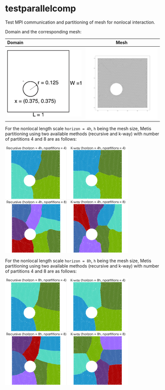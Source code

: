 # testparallelcomp 

Test MPI communication and partitioning of mesh for nonlocal interaction. 

Domain and the corresponding mesh:

| Domain | Mesh |
| :--- | :---: |
| <img src="../common_data/domain.png" style="width:400px;"> | <img src="../common_data/mesh.png" style="width:400px;"> |

For the nonlocal length scale `horizon = 4h`, `h` being the mesh size, Metis partitioning using two available methods (recursive and k-way) with number of partitions 4 and 8 are as follows:

<img src="../common_data/view_horizon_4h.png" style="width:400px;">

For the nonlocal length scale `horizon = 8h`, `h` being the mesh size, Metis partitioning using two available methods (recursive and k-way) with number of partitions 4 and 8 are as follows:

<img src="../common_data/view_horizon_8h.png" style="width:400px;">


